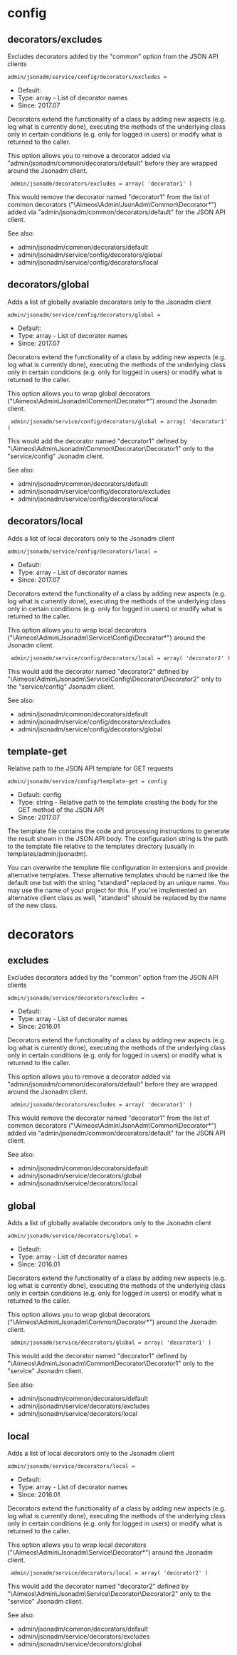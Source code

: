 
# config
## decorators/excludes

Excludes decorators added by the "common" option from the JSON API clients

```
admin/jsonadm/service/config/decorators/excludes =
```

* Default:
* Type: array - List of decorator names
* Since: 2017.07

Decorators extend the functionality of a class by adding new aspects
(e.g. log what is currently done), executing the methods of the underlying
class only in certain conditions (e.g. only for logged in users) or
modify what is returned to the caller.

This option allows you to remove a decorator added via
"admin/jsonadm/common/decorators/default" before they are wrapped
around the Jsonadm client.

```
 admin/jsonadm/decorators/excludes = array( 'decorator1' )
```

This would remove the decorator named "decorator1" from the list of
common decorators ("\Aimeos\Admin\JsonAdm\Common\Decorator\*") added via
"admin/jsonadm/common/decorators/default" for the JSON API client.

See also:

* admin/jsonadm/common/decorators/default
* admin/jsonadm/service/config/decorators/global
* admin/jsonadm/service/config/decorators/local

## decorators/global

Adds a list of globally available decorators only to the Jsonadm client

```
admin/jsonadm/service/config/decorators/global =
```

* Default:
* Type: array - List of decorator names
* Since: 2017.07

Decorators extend the functionality of a class by adding new aspects
(e.g. log what is currently done), executing the methods of the underlying
class only in certain conditions (e.g. only for logged in users) or
modify what is returned to the caller.

This option allows you to wrap global decorators
("\Aimeos\Admin\Jsonadm\Common\Decorator\*") around the Jsonadm
client.

```
 admin/jsonadm/service/config/decorators/global = array( 'decorator1' )
```

This would add the decorator named "decorator1" defined by
"\Aimeos\Admin\Jsonadm\Common\Decorator\Decorator1" only to the
"service/config" Jsonadm client.

See also:

* admin/jsonadm/common/decorators/default
* admin/jsonadm/service/config/decorators/excludes
* admin/jsonadm/service/config/decorators/local

## decorators/local

Adds a list of local decorators only to the Jsonadm client

```
admin/jsonadm/service/config/decorators/local =
```

* Default:
* Type: array - List of decorator names
* Since: 2017.07

Decorators extend the functionality of a class by adding new aspects
(e.g. log what is currently done), executing the methods of the underlying
class only in certain conditions (e.g. only for logged in users) or
modify what is returned to the caller.

This option allows you to wrap local decorators
("\Aimeos\Admin\Jsonadm\Service\Config\Decorator\*") around the Jsonadm
client.

```
 admin/jsonadm/service/config/decorators/local = array( 'decorator2' )
```

This would add the decorator named "decorator2" defined by
"\Aimeos\Admin\Jsonadm\Service\Config\Decorator\Decorator2" only to the
"service/config" Jsonadm client.

See also:

* admin/jsonadm/common/decorators/default
* admin/jsonadm/service/config/decorators/excludes
* admin/jsonadm/service/config/decorators/global

## template-get

Relative path to the JSON API template for GET requests

```
admin/jsonadm/service/config/template-get = config
```

* Default: config
* Type: string - Relative path to the template creating the body for the GET method of the JSON API
* Since: 2017.07

The template file contains the code and processing instructions
to generate the result shown in the JSON API body. The
configuration string is the path to the template file relative
to the templates directory (usually in templates/admin/jsonadm).

You can overwrite the template file configuration in extensions and
provide alternative templates. These alternative templates should be
named like the default one but with the string "standard" replaced by
an unique name. You may use the name of your project for this. If
you've implemented an alternative client class as well, "standard"
should be replaced by the name of the new class.


# decorators
## excludes

Excludes decorators added by the "common" option from the JSON API clients

```
admin/jsonadm/service/decorators/excludes =
```

* Default:
* Type: array - List of decorator names
* Since: 2016.01

Decorators extend the functionality of a class by adding new aspects
(e.g. log what is currently done), executing the methods of the underlying
class only in certain conditions (e.g. only for logged in users) or
modify what is returned to the caller.

This option allows you to remove a decorator added via
"admin/jsonadm/common/decorators/default" before they are wrapped
around the Jsonadm client.

```
 admin/jsonadm/decorators/excludes = array( 'decorator1' )
```

This would remove the decorator named "decorator1" from the list of
common decorators ("\Aimeos\Admin\JsonAdm\Common\Decorator\*") added via
"admin/jsonadm/common/decorators/default" for the JSON API client.

See also:

* admin/jsonadm/common/decorators/default
* admin/jsonadm/service/decorators/global
* admin/jsonadm/service/decorators/local

## global

Adds a list of globally available decorators only to the Jsonadm client

```
admin/jsonadm/service/decorators/global =
```

* Default:
* Type: array - List of decorator names
* Since: 2016.01

Decorators extend the functionality of a class by adding new aspects
(e.g. log what is currently done), executing the methods of the underlying
class only in certain conditions (e.g. only for logged in users) or
modify what is returned to the caller.

This option allows you to wrap global decorators
("\Aimeos\Admin\Jsonadm\Common\Decorator\*") around the Jsonadm
client.

```
 admin/jsonadm/service/decorators/global = array( 'decorator1' )
```

This would add the decorator named "decorator1" defined by
"\Aimeos\Admin\Jsonadm\Common\Decorator\Decorator1" only to the
"service" Jsonadm client.

See also:

* admin/jsonadm/common/decorators/default
* admin/jsonadm/service/decorators/excludes
* admin/jsonadm/service/decorators/local

## local

Adds a list of local decorators only to the Jsonadm client

```
admin/jsonadm/service/decorators/local =
```

* Default:
* Type: array - List of decorator names
* Since: 2016.01

Decorators extend the functionality of a class by adding new aspects
(e.g. log what is currently done), executing the methods of the underlying
class only in certain conditions (e.g. only for logged in users) or
modify what is returned to the caller.

This option allows you to wrap local decorators
("\Aimeos\Admin\Jsonadm\Service\Decorator\*") around the Jsonadm
client.

```
 admin/jsonadm/service/decorators/local = array( 'decorator2' )
```

This would add the decorator named "decorator2" defined by
"\Aimeos\Admin\Jsonadm\Service\Decorator\Decorator2" only to the
"service" Jsonadm client.

See also:

* admin/jsonadm/common/decorators/default
* admin/jsonadm/service/decorators/excludes
* admin/jsonadm/service/decorators/global